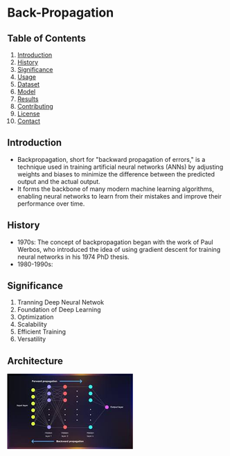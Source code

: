# Back-Propagation

## Table of Contents
1. [Introduction](#introduction)
2. [History](#history)
3. [Significance](#installation)
4. [Usage](#usage)
5. [Dataset](#dataset)
6. [Model](#model)
7. [Results](#results)
8. [Contributing](#contributing)
9. [License](#license)
10. [Contact](#contact)








## Introduction
- Backpropagation, short for "backward propagation of errors," is a technique used in training artificial neural networks (ANNs) by adjusting weights and biases to minimize the difference between the predicted output and the actual output.
- It forms the backbone of many modern machine learning algorithms, enabling neural networks to learn from their mistakes and improve their performance over time.

## History
- 1970s: The concept of backpropagation began with the work of Paul Werbos, who introduced the idea of using gradient descent for training neural networks in his 1974 PhD thesis.
- 1980-1990s: 

## Significance

1. Tranning Deep Neural Netwok
2. Foundation of Deep Learning
3. Optimization
4. Scalability
5. Efficient Training
6. Versatility


## Architecture
![Alt text](images/back.jpeg)



